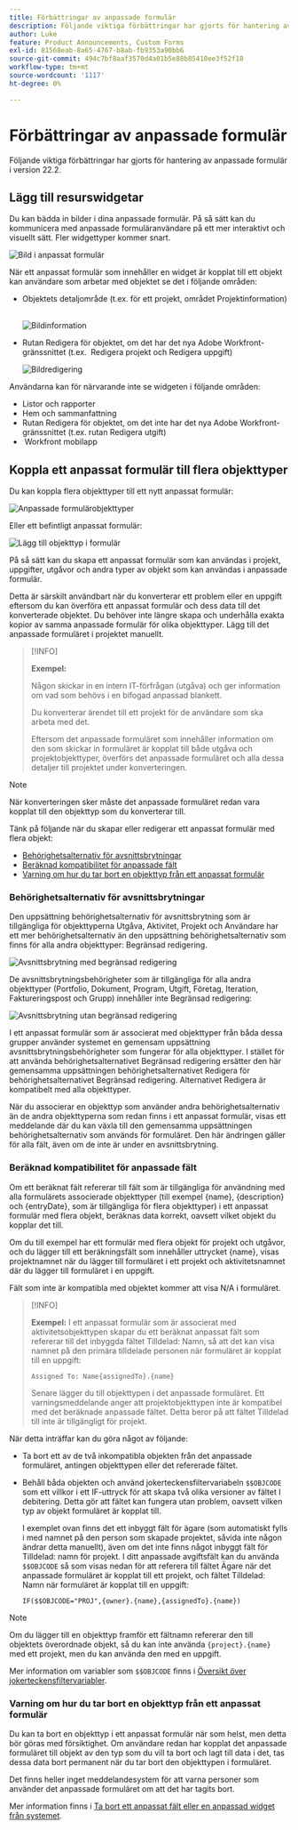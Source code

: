 ```yaml
---
title: Förbättringar av anpassade formulär
description: Följande viktiga förbättringar har gjorts för hantering av anpassade formulär i version 22.2.
author: Luke
feature: Product Announcements, Custom Forms
exl-id: 81568eab-8a65-4767-b8ab-fb9353a90bb6
source-git-commit: 494c7bf8aaf3570d4a01b5e88b85410ee3f52f18
workflow-type: tm+mt
source-wordcount: '1117'
ht-degree: 0%

---
```


# Förbättringar av anpassade formulär

Följande viktiga förbättringar har gjorts för hantering av anpassade formulär i version 22.2.

## Lägg till resurswidgetar

Du kan bädda in bilder i dina anpassade formulär. På så sätt kan du kommunicera med anpassade formuläranvändare på ett mer interaktivt och visuellt sätt. Fler widgettyper kommer snart.

![Bild i anpassat formulär](assets/image-in-custom-form.png)

När ett anpassat formulär som innehåller en widget är kopplat till ett objekt kan användare som arbetar med objektet se det i följande områden:

* Objektets detaljområde (t.ex. för ett projekt, området Projektinformation) &#x200B;

  ![Bildinformation](assets/see-image-details-page.png)

* Rutan Redigera för objektet, om det har det nya Adobe Workfront-gränssnittet (t.ex. &#x200B; Redigera projekt och Redigera uppgift)

  ![Bildredigering](assets/image-see-in-edit.png)

Användarna kan för närvarande inte se widgeten i följande områden: &#x200B;

* Listor och rapporter
* Hem och sammanfattning
* Rutan Redigera för objektet, om det inte har det nya Adobe Workfront-gränssnittet (t.ex. rutan Redigera utgift)
* &#x200B; Workfront mobilapp

## Koppla ett anpassat formulär till flera objekttyper

Du kan koppla flera objekttyper till ett nytt anpassat formulär:

![Anpassade formulärobjekttyper](assets/new-custom-form-object-types.png)

Eller ett befintligt anpassat formulär:

![Lägg till objekttyp i formulär](assets/add-object-type-existing-form.png)

På så sätt kan du skapa ett anpassat formulär som kan användas i projekt, uppgifter, utgåvor och andra typer av objekt som kan användas i anpassade formulär.

Detta är särskilt användbart när du konverterar ett problem eller en uppgift eftersom du kan överföra ett anpassat formulär och dess data till det konverterade objektet. Du behöver inte längre skapa och underhålla exakta kopior av samma anpassade formulär för olika objekttyper. Lägg till det anpassade formuläret i projektet manuellt.

>[!INFO]
>
>**Exempel:**
>
>Någon skickar in en intern IT-förfrågan (utgåva) och ger information om vad som behövs i en bifogad anpassad blankett.
>
>Du konverterar ärendet till ett projekt för de användare som ska arbeta med det.
>
>Eftersom det anpassade formuläret som innehåller information om den som skickar in formuläret är kopplat till både utgåva och projektobjekttyper, överförs det anpassade formuläret och alla dessa detaljer till projektet under konverteringen.

>[!NOTE]
>
>När konverteringen sker måste det anpassade formuläret redan vara kopplat till den objekttyp som du konverterar till.

Tänk på följande när du skapar eller redigerar ett anpassat formulär med flera objekt:

* [Behörighetsalternativ för avsnittsbrytningar](#permission-options-for-section-breaks)
* [Beräknad kompatibilitet för anpassade fält](#calculated-custom-field-compatibility)
* [Varning om hur du tar bort en objekttyp från ett anpassat formulär](#caution-about-deleting-an-object-type-from-a-custom-form)

### Behörighetsalternativ för avsnittsbrytningar

Den uppsättning behörighetsalternativ för avsnittsbrytning som är tillgängliga för objekttyperna Utgåva, Aktivitet, Projekt och Användare har ett mer behörighetsalternativ än den uppsättning behörighetsalternativ som finns för alla andra objekttyper: Begränsad redigering.

![Avsnittsbrytning med begränsad redigering](assets/section-break-permissions-limited-edit.png)

De avsnittsbrytningsbehörigheter som är tillgängliga för alla andra objekttyper (Portfolio, Dokument, Program, Utgift, Företag, Iteration, Faktureringspost och Grupp) innehåller inte Begränsad redigering:

![Avsnittsbrytning utan begränsad redigering](assets/section-break-permissions-no-limited-edit.png)

I ett anpassat formulär som är associerat med objekttyper från båda dessa grupper använder systemet en gemensam uppsättning avsnittsbrytningsbehörigheter som fungerar för alla objekttyper. I stället för att använda behörighetsalternativet Begränsad redigering ersätter den här gemensamma uppsättningen behörighetsalternativet Redigera för behörighetsalternativet Begränsad redigering. Alternativet Redigera är kompatibelt med alla objekttyper.

När du associerar en objekttyp som använder andra behörighetsalternativ än de andra objekttyperna som redan finns i ett anpassat formulär, visas ett meddelande där du kan växla till den gemensamma uppsättningen behörighetsalternativ som används för formuläret. Den här ändringen gäller för alla fält, även om de inte är under en avsnittsbrytning.

### Beräknad kompatibilitet för anpassade fält

Om ett beräknat fält refererar till fält som är tillgängliga för användning med alla formulärets associerade objekttyper (till exempel {name}, {description} och {entryDate}, som är tillgängliga för flera objekttyper) i ett anpassat formulär med flera objekt, beräknas data korrekt, oavsett vilket objekt du kopplar det till.

Om du till exempel har ett formulär med flera objekt för projekt och utgåvor, och du lägger till ett beräkningsfält som innehåller uttrycket {name}, visas projektnamnet när du lägger till formuläret i ett projekt och aktivitetsnamnet där du lägger till formuläret i en uppgift.

Fält som inte är kompatibla med objektet kommer att visa N/A i formuläret.

>[!INFO]
>
>**Exempel:** I ett anpassat formulär som är associerat med aktivitetsobjekttypen skapar du ett beräknat anpassat fält som refererar till det inbyggda fältet Tilldelad: Namn, så att det kan visa namnet på den primära tilldelade personen när formuläret är kopplat till en uppgift:
>
>```
>Assigned To: Name{assignedTo}.{name}
>```
>
>Senare lägger du till objekttypen i det anpassade formuläret. Ett varningsmeddelande anger att projektobjekttypen inte är kompatibel med det beräknade anpassade fältet. Detta beror på att fältet Tilldelad till inte är tillgängligt för projekt.

När detta inträffar kan du göra något av följande:

* Ta bort ett av de två inkompatibla objekten från det anpassade formuläret, antingen objekttypen eller det refererade fältet.
* Behåll båda objekten och använd jokerteckensfiltervariabeln `$$OBJCODE` som ett villkor i ett IF-uttryck för att skapa två olika versioner av fältet I debitering. Detta gör att fältet kan fungera utan problem, oavsett vilken typ av objekt formuläret är kopplat till.

  I exemplet ovan finns det ett inbyggt fält för ägare (som automatiskt fylls i med namnet på den person som skapade projektet, såvida inte någon ändrar detta manuellt), även om det inte finns något inbyggt fält för Tilldelad: namn för projekt. I ditt anpassade avgiftsfält kan du använda `$$OBJCODE` så som visas nedan för att referera till fältet Ägare när det anpassade formuläret är kopplat till ett projekt, och fältet Tilldelad: Namn när formuläret är kopplat till en uppgift:

  ```
  IF($$OBJCODE="PROJ",{owner}.{name},{assignedTo}.{name})
  ```

>[!NOTE]
>
>  Om du lägger till en objekttyp framför ett fältnamn refererar den till objektets överordnade objekt, så du kan inte använda `{project}.{name}` med ett projekt, men du kan använda den med en uppgift.


Mer information om variabler som `$$OBJCODE` finns i [Översikt över jokerteckensfiltervariabler](/help/quicksilver/reports-and-dashboards/reports/reporting-elements/understand-wildcard-filter-variables.md).

### Varning om hur du tar bort en objekttyp från ett anpassat formulär

Du kan ta bort en objekttyp i ett anpassat formulär när som helst, men detta bör göras med försiktighet. Om användare redan har kopplat det anpassade formuläret till objekt av den typ som du vill ta bort och lagt till data i det, tas dessa data bort permanent när du tar bort den objekttypen i formuläret.

Det finns heller inget meddelandesystem för att varna personer som använder det anpassade formuläret om att det har tagits bort.

Mer information finns i [Ta bort ett anpassat fält eller en anpassad widget från systemet](/help/quicksilver/administration-and-setup/customize-workfront/create-manage-custom-forms/delete-a-custom-field.md).
